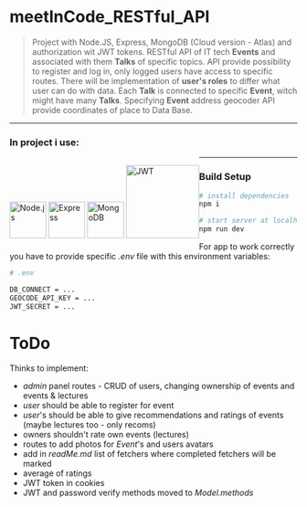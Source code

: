 # meetInCode_RESTful_API

> Project with Node.JS, Express, MongoDB (Cloud version - Atlas) and authorization wit JWT tokens.
> RESTful API of IT tech **Events** and associated with them **Talks** of specific topics. API provide possibility to register and log in, only logged users have access to specific routes. There will be implementation of **user's roles** to differ what user can do with data.
> Each **Talk** is connected to specific **Event**, witch might have many **Talks**. Specifying **Event** address geocoder API provide coordinates of place to Data Base.

---

### In project i use:

<p style="float: left">
<img src="http://www.tech-app.fr/wp-content/uploads/2015/04/nodejs.png" alt="Node.js" width="64" style="display: inline">
<img src="https://encrypted-tbn0.gstatic.com/images?q=tbn:ANd9GcS88qsrd0PXJzWBK2MYRgBWchcs-LMBYwBncfMuLDlAWjHbUXvGIw" alt="Express" width="64" style="display: inline">
<img src="https://www.mongodb.com/assets/images/global/leaf.png" alt="MongoDB" width="64" style="display: inline">
<img src="https://miro.medium.com/max/700/1*XkmnsJ6Joa6EDFVGUw0tfA.png" alt="JWT" width="128" style="display: inline">
</p>

---

### Build Setup

```bash
# install dependencies
npm i

# start server at localhost:5000
npm run dev
```

For app to work correctly you have to provide specific _.env_ file with this environment variables:

```bash
# .env

DB_CONNECT = ...
GEOCODE_API_KEY = ...
JWT_SECRET = ...
```

# ToDo

Thinks to implement:

- _admin_ panel routes - CRUD of users, changing ownership of events and events & lectures
- _user_ should be able to register for event
- _user_'s should be able to give recommendations and ratings of events (maybe lectures too - only recoms)
- owners shouldn't rate own events (lectures)
- routes to add photos for _Event_'s and users avatars
- add in _readMe.md_ list of fetchers where completed fetchers will be marked
- average of ratings
- JWT token in cookies
- JWT and password verify methods moved to _Model.methods_
